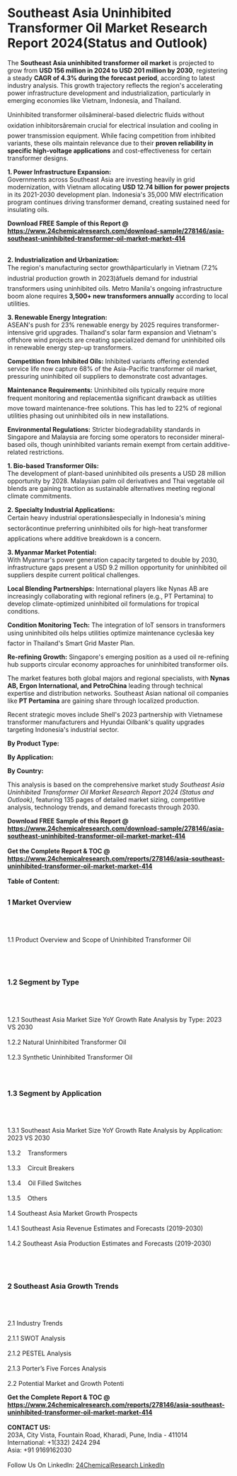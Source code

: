 <h1>Southeast Asia Uninhibited Transformer Oil Market Research Report 2024(Status and Outlook)</h1><p>The <strong>Southeast Asia uninhibited transformer oil market</strong> is projected to grow from <strong>USD 156 million in 2024 to USD 201 million by 2030</strong>, registering a steady <strong>CAGR of 4.3% during the forecast period</strong>, according to latest industry analysis. This growth trajectory reflects the region's accelerating power infrastructure development and industrialization, particularly in emerging economies like Vietnam, Indonesia, and Thailand.</p><p>Uninhibited transformer oilsâmineral-based dielectric fluids without oxidation inhibitorsâremain crucial for electrical insulation and cooling in power transmission equipment. While facing competition from inhibited variants, these oils maintain relevance due to their <strong>proven reliability in specific high-voltage applications</strong> and cost-effectiveness for certain transformer designs.</p><p><strong>1. Power Infrastructure Expansion:</strong><br>
Governments across Southeast Asia are investing heavily in grid modernization, with Vietnam allocating <strong>USD 12.74 billion for power projects</strong> in its 2021-2030 development plan. Indonesia's 35,000 MW electrification program continues driving transformer demand, creating sustained need for insulating oils.</p><div><b>Download FREE Sample of this Report @ 
            <a href="https://www.24chemicalresearch.com/download-sample/278146/asia-southeast-uninhibited-transformer-oil-market-market-414">
            https://www.24chemicalresearch.com/download-sample/278146/asia-southeast-uninhibited-transformer-oil-market-market-414</a></b></div><br><p><strong>2. Industrialization and Urbanization:</strong><br>
The region's manufacturing sector growthâparticularly in Vietnam (7.2% industrial production growth in 2023)âfuels demand for industrial transformers using uninhibited oils. Metro Manila's ongoing infrastructure boom alone requires <strong>3,500+ new transformers annually</strong> according to local utilities.</p><p><strong>3. Renewable Energy Integration:</strong><br>
ASEAN's push for 23% renewable energy by 2025 requires transformer-intensive grid upgrades. Thailand's solar farm expansion and Vietnam's offshore wind projects are creating specialized demand for uninhibited oils in renewable energy step-up transformers.</p><p><strong>Competition from Inhibited Oils:</strong> Inhibited variants offering extended service life now capture 68% of the Asia-Pacific transformer oil market, pressuring uninhibited oil suppliers to demonstrate cost advantages.</p><p><strong>Maintenance Requirements:</strong> Uninhibited oils typically require more frequent monitoring and replacementâa significant drawback as utilities move toward maintenance-free solutions. This has led to 22% of regional utilities phasing out uninhibited oils in new installations.</p><p><strong>Environmental Regulations:</strong> Stricter biodegradability standards in Singapore and Malaysia are forcing some operators to reconsider mineral-based oils, though uninhibited variants remain exempt from certain additive-related restrictions.</p><p><strong>1. Bio-based Transformer Oils:</strong><br>
The development of plant-based uninhibited oils presents a USD 28 million opportunity by 2028. Malaysian palm oil derivatives and Thai vegetable oil blends are gaining traction as sustainable alternatives meeting regional climate commitments.</p><p><strong>2. Specialty Industrial Applications:</strong><br>
Certain heavy industrial operationsâespecially in Indonesia's mining sectorâcontinue preferring uninhibited oils for high-heat transformer applications where additive breakdown is a concern.</p><p><strong>3. Myanmar Market Potential:</strong><br>
With Myanmar's power generation capacity targeted to double by 2030, infrastructure gaps present a USD 9.2 million opportunity for uninhibited oil suppliers despite current political challenges.</p><p><strong>Local Blending Partnerships:</strong> International players like Nynas AB are increasingly collaborating with regional refiners (e.g., PT Pertamina) to develop climate-optimized uninhibited oil formulations for tropical conditions.</p><p><strong>Condition Monitoring Tech:</strong> The integration of IoT sensors in transformers using uninhibited oils helps utilities optimize maintenance cyclesâa key factor in Thailand's Smart Grid Master Plan.</p><p><strong>Re-refining Growth:</strong> Singapore's emerging position as a used oil re-refining hub supports circular economy approaches for uninhibited transformer oils.</p><p>The market features both global majors and regional specialists, with <strong>Nynas AB, Ergon International, and PetroChina</strong> leading through technical expertise and distribution networks. Southeast Asian national oil companies like <strong>PT Pertamina</strong> are gaining share through localized production.</p><p>Recent strategic moves include Shell's 2023 partnership with Vietnamese transformer manufacturers and Hyundai Oilbank's quality upgrades targeting Indonesia's industrial sector.</p><p><strong>By Product Type:</strong></p><p><strong>By Application:</strong></p><p><strong>By Country:</strong></p><p>This analysis is based on the comprehensive market study <em>Southeast Asia Uninhibited Transformer Oil Market Research Report 2024 (Status and Outlook)</em>, featuring 135 pages of detailed market sizing, competitive analysis, technology trends, and demand forecasts through 2030.</p><div><b>Download FREE Sample of this Report @ 
            <a href="https://www.24chemicalresearch.com/download-sample/278146/asia-southeast-uninhibited-transformer-oil-market-market-414">
            https://www.24chemicalresearch.com/download-sample/278146/asia-southeast-uninhibited-transformer-oil-market-market-414</a></b></div><br><div><b>Get the Complete Report & TOC @ 
            <a href="https://www.24chemicalresearch.com/reports/278146/asia-southeast-uninhibited-transformer-oil-market-market-414">
            https://www.24chemicalresearch.com/reports/278146/asia-southeast-uninhibited-transformer-oil-market-market-414</a></b></div><br>
            <b>Table of Content:</b><p><h2><span style="font-size:16px"><strong>1 Market Overview&nbsp;&nbsp; &nbsp;</strong></span></h2><br />
<br />
<p>1.1 Product Overview and Scope of Uninhibited Transformer Oil&nbsp;</p><br />
<br />
<h2><strong><span style="font-size:16px">1.2 Segment by Type&nbsp;&nbsp; &nbsp;</span></strong></h2><br />
<br />
<p>1.2.1 Southeast Asia Market Size YoY Growth Rate Analysis by Type: 2023 VS 2030&nbsp;&nbsp; &nbsp;<br /><br />
1.2.2 Natural Uninhibited Transformer Oil&nbsp;&nbsp; &nbsp;<br /><br />
1.2.3 Synthetic Uninhibited Transformer Oil<br /><br />
<br />
<h2><span style="font-size:16px"><strong>1.3 Segment by Application&nbsp;&nbsp;</strong></span></h2><br />
<br />
<p>1.3.1 Southeast Asia Market Size YoY Growth Rate Analysis by Application: 2023 VS 2030&nbsp;&nbsp; &nbsp;<br /><br />
1.3.2&nbsp;&nbsp; &nbsp;Transformers<br /><br />
1.3.3&nbsp;&nbsp; &nbsp;Circuit Breakers<br /><br />
1.3.4&nbsp;&nbsp; &nbsp;Oil Filled Switches<br /><br />
1.3.5&nbsp;&nbsp; &nbsp;Others<br /><br />
1.4 Southeast Asia Market Growth Prospects&nbsp;&nbsp; &nbsp;<br /><br />
1.4.1 Southeast Asia Revenue Estimates and Forecasts (2019-2030)&nbsp;&nbsp; &nbsp;<br /><br />
1.4.2 Southeast Asia Production Estimates and Forecasts (2019-2030)&nbsp;&nbsp;</p><br />
<br />
<h2><span style="font-size:16px"><strong>2 Southeast Asia Growth Trends&nbsp;&nbsp; &nbsp;</strong></span></h2><br />
<br />
<p>2.1 Industry Trends&nbsp;&nbsp; &nbsp;<br /><br />
2.1.1 SWOT Analysis&nbsp;&nbsp; &nbsp;<br /><br />
2.1.2 PESTEL Analysis&nbsp;&nbsp; &nbsp;<br /><br />
2.1.3 Porter&rsquo;s Five Forces Analysis&nbsp;&nbsp; &nbsp;<br /><br />
2.2 Potential Market and Growth Potenti</p><div><b>Get the Complete Report & TOC @ 
            <a href="https://www.24chemicalresearch.com/reports/278146/asia-southeast-uninhibited-transformer-oil-market-market-414">
            https://www.24chemicalresearch.com/reports/278146/asia-southeast-uninhibited-transformer-oil-market-market-414</a></b></div><br><b>CONTACT US:</b><br>
            203A, City Vista, Fountain Road, Kharadi, Pune, India - 411014<br>
            International: +1(332) 2424 294<br>
            Asia: +91 9169162030 <br><br>
            Follow Us On LinkedIn: <a href="https://www.linkedin.com/company/24chemicalresearch/">24ChemicalResearch LinkedIn</a>